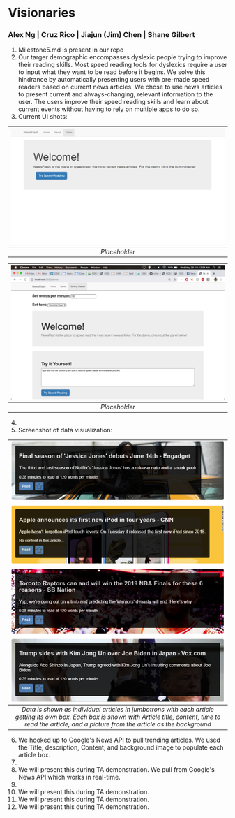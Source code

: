 # Visionaries

### Alex Ng | Cruz Rico | Jiajun (Jim) Chen | Shane Gilbert

1. Milestone5.md is present in our repo
2. Our targer demographic encompasses dyslexic people trying to improve their reading skills. Most speed reading tools for dyslexics require a user to input what they want to be read before it begins. We solve this hindrance by automatically presenting users with pre-made speed readers based on current news articles. We chose to use news articles to present current and always-changing, relevant information to the user. The users improve their speed reading skills and learn about current events without having to rely on multiple apps to do so.
3. Current UI shots:

| ![screenshot0](/Milestone%205/ui0.png) |
|:--:|
| *Placeholder* |

| ![screenshot1](/Milestone%205/ui1.png) |
|:--:|
| *Placeholder* |

4. 
5. Screenshot of data visualization:

| ![screenshot0](/Milestone%205/ui2.PNG) |
|:--:|
| *Data is shown as individual articles in jumbotrons with each article getting its own box. Each box is shown with Article title, content, time to read the article, and a picture from the article as the background* |

6. We hooked up to Google's News API to pull trending articles. We used the Title, description, Content, and background image to populate each article box. 
7. 
8. We will present this during TA demonstration.
We pull from Google's News API which works in real-time.
9. 
10. We will present this during TA demonstration.
11. We will present this during TA demonstration.
12. We will present this during TA demonstration.
